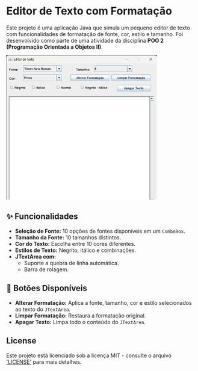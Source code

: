 # Editor de Texto com Formatação

Este projeto é uma aplicação Java que simula um pequeno editor de texto com funcionalidades de formatação de fonte, cor, estilo e tamanho. 
Foi desenvolvido como parte de uma atividade da disciplina **POO 2 (Programação Orientada a Objetos II)**.

<img src="screenshoteditor.png" alt="Editor de Texto" width="400"/>


## ✨ Funcionalidades

- **Seleção de Fonte:** 10 opções de fontes disponíveis em um `ComboBox`.
- **Tamanho da Fonte:** 10 tamanhos distintos.
- **Cor do Texto:** Escolha entre 10 cores diferentes.
- **Estilos de Texto:** Negrito, itálico e combinações.
- **JTextArea com:**
  - Suporte a quebra de linha automática.
  - Barra de rolagem.

## 🧰 Botões Disponíveis

- **Alterar Formatação:** Aplica a fonte, tamanho, cor e estilo selecionados ao texto do `JTextArea`.
- **Limpar Formatação:** Restaura a formatação original.
- **Apagar Texto:** Limpa todo o conteúdo do `JTextArea`.

## License

Este projeto está licenciado sob a licença MIT - consulte o arquivo ['LICENSE'](LICENSE) para mais detalhes.
